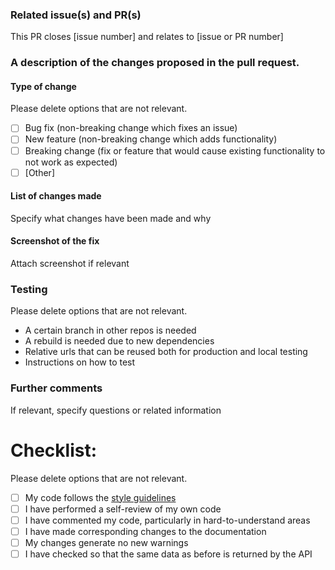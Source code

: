 ### Related issue(s) and PR(s)
This PR closes [issue number] and relates to [issue or PR number]

### A description of the changes proposed in the pull request.
#### Type of change
Please delete options that are not relevant.
- [ ] Bug fix (non-breaking change which fixes an issue)
- [ ] New feature (non-breaking change which adds functionality)
- [ ] Breaking change (fix or feature that would cause existing functionality to not work as expected)
- [ ] [Other]
 
#### List of changes made
Specify what changes have been made and why

#### Screenshot of the fix
Attach screenshot if relevant

### Testing
Please delete options that are not relevant.
- A certain branch in other repos is needed
- A rebuild is needed due to new dependencies
- Relative urls that can be reused both for production and local testing
- Instructions on how to test


### Further comments
If relevant, specify questions or related information

# Checklist:
Please delete options that are not relevant.
- [ ] My code follows the [style guidelines](https://github.com/NBISweden/development-guidelines)
- [ ] I have performed a self-review of my own code
- [ ] I have commented my code, particularly in hard-to-understand areas
- [ ] I have made corresponding changes to the documentation
- [ ] My changes generate no new warnings
- [ ] I have checked so that the same data as before is returned by the API
